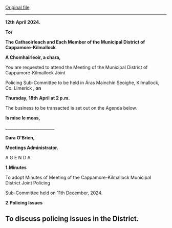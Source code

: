 [Original file](https://www.limerick.ie/sites/default/files/media/documents/2024-04/01-agenda-joint-policing-sub-committee-meeting-of-the-municipal-district-of-cappamore-kilmallock-18th-april-2024.pdf)

---
**12th** **April 2024.**

**To/**

**The Cathaoirleach and Each Member of the Municipal District of Cappamore-Kilmallock**

**A Chomhairleoir, a chara,**

You are requested to attend the Meeting of the Municipal District of Cappamore-Kilmallock Joint

Policing Sub-Committee to be held in Áras Mainchín Seoighe, Kilmallock, Co. Limerick **, on**

**Thursday, 18th** **April at 2 p.m.**

The business to be transacted is set out on the Agenda below.

**Is mise le meas,**

**\_\_\_\_\_\_\_\_\_\_\_\_\_\_\_\_\_\_\_\_\_\_\_**

**Dara** **O’Brien,**

**Meetings Administrator.**

A G E N D A

**1.Minutes**

To adopt Minutes of Meeting of the Cappamore-Kilmallock Municipal District Joint Policing

Sub-Committee held on 11th December, 2024.

**2.Policing Issues**

To discuss policing issues in the District.
---
